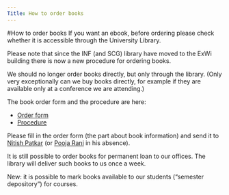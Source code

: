 ```yaml
---
Title: How to order books
---
```

#How to order books
If you want an ebook, before ordering please check whether it is accessible through the University Library.

Please note that since the INF (and SCG) library have moved to the ExWi building there is now a new procedure for ordering books.

We should no longer order books directly, but only through the library.  (Only very exceptionally can we buy books directly, for example if they are available only at a conference we are attending.)

The book order form and the procedure are here:


-  [Order form](/download/forms/INFBookOrderingForm.pdf)
-  [Procedure](/download/forms/BuchbestellungenIAM-Personal_eng.pdf)

Please fill in the order form (the part about book information) and send it to [Nitish Patkar](%base_url%/staff/NitishPatkar) (or [Pooja Rani](%base_url%/staff/Pooja-Rani) in his absence).

It is still possible to order books for permanent loan to our offices.  The library will deliver such books to us once a week.

New: it is possible to mark books available to our students (“semester depository”) for courses.
